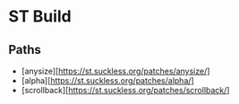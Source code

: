 ST Build
========

Paths
-----

- [anysize][https://st.suckless.org/patches/anysize/]
- [alpha][https://st.suckless.org/patches/alpha/]
- [scrollback][https://st.suckless.org/patches/scrollback/]
